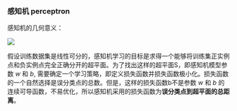 ### 感知机 perceptron

感知机的几何意义：

![](C:\Users\Flora\Documents\python\data-science-notes\archived-pics\open-course\perceptron.png)

假设训练数据集是线性可分的，感知机学习的目标是求得一个能够将训练集正实例点和负实例点完全正确分开的超平面。为了找出这样的超平面S，即感知机模型参数 *w* 和 *b*, 需要确定一个学习策略，即定义损失函数并损失函数极小化。损失函数的一个自然选择是误分类点的总数。但是，这样的损失函数b不是参数 *w* 和 *b* 的连续可导函数，不易优化，所以感知机采用的损失函数为**误分类点到超平面的总距离**。